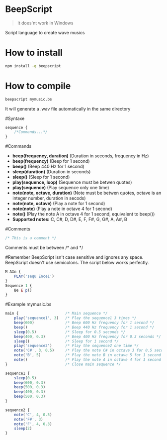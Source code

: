 # BeepScript

> It does'nt work in Windows

Script language to create wave musics

# How to install

```sh
npm install -g beepscript
```

# How to compile
```sh
beepscript mymusic.bs
```
It will generate a .wav file automatically in the same directory

#Syntaxe
```javascript
sequence {
    /*Commands...*/
}
```
#Commands
- **beep(frequency, duration)** (Duration in seconds, frequency in Hz)
- **beep(frequency)** (Beep for 1 second)
- **beep()** (Beep 440 Hz for 1 second)
- **sleep(duration)** (Duration in seconds)
- **sleep()** (Sleep for 1 second)
- **play(sequence, loop)** (Sequence must be betwen quotes)
- **play(sequence)** (Play sequence only one time)
- **note(note, octave, duration)** (Note must be betwen quotes, octave is an integer number, duration in secods)
- **note(note, octave)** (Play a note for 1 second)
- **note(note)** (Play a note in octave 4 for 1 second)
- **note()** (Play the note A in octave 4 for 1 second, equivalent to beep())
- **Supported notes:** C, C#, D, D#, E, F, F#, G, G#, A, A#, B

#Comments
```javascript
/* This is a comment */
```
Comments must be between /* and */

#Remember
BeepScript isn't case sensitive and ignores any space. BeepScript doesn't use semicolons. The script below works perfectly.
```javascript
M AIn {
    PLAY('sequ Ence1')
}
Sequence 1 {
    Be E p()
}
```

#Example
mymusic.bs
```javascript
main {                     /* Main sequence */
    play('sequence1', 3)   /* Play the sequence1 3 times */
    beep(600)              /* Beep 600 Hz frequency for 1 second */
    beep()                 /* Beep 440 Hz frequency for 1 second */
    sleep(0.5)             /* Sleep for 0.5 seconds */
    beep(400, 0.3)         /* Beep 400 Hz frequency for 0.3 seconds */
    sleep()                /* Sleep for 1 second */
    play('sequence2')      /* Play the sequence2 one time */
    note('C#', 3, 0.5)     /* Play the note C# in octave 3 for 0.5 seconds */
    note('B', 5)           /* Play the note B in octave 5 for 1 second */
    note()                 /* Play the note A in octave 4 for 1 second */
}                          /* Close main sequence */

sequence1 {
    sleep(0.5)
    beep(600, 0.3)
    beep(500, 0.3)
    beep(400, 0.3)
    beep(500, 0.3)
}

sequence2 {
    note('C', 4, 0.5)
    note('F#', 3)
    note('F', 4, 0.3)
    sleep(2) 
}
```